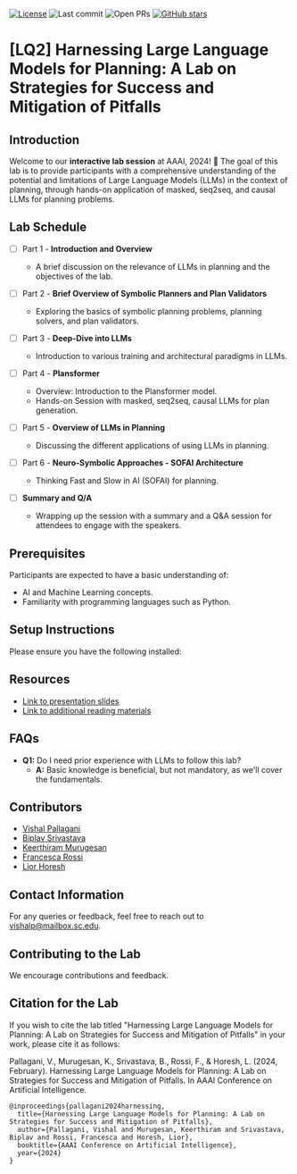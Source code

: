 [![License](https://img.shields.io/badge/license-MIT-green.svg)](LICENSE)
![Last commit](https://img.shields.io/github/last-commit/VishalPallagani/LLMsforPlanningLab-AAAI24?color=orange)
![Open PRs](https://img.shields.io/github/issues-pr/VishalPallagani/LLMsforPlanningLab-AAAI24?color=blue)
[![GitHub stars](https://img.shields.io/github/stars/VishalPallagani/LLMsforPlanningLab-AAAI24.svg?style=social)](https://github.com/VishalPallagani/LLMsforPlanningLab-AAAI24/stargazers)


#  [LQ2] Harnessing Large Language Models for Planning: A Lab on Strategies for Success and Mitigation of Pitfalls

##  Introduction
Welcome to our **interactive lab session** at AAAI, 2024! 🎉 The goal of this lab is to provide participants with a comprehensive understanding of the potential and limitations of Large Language Models (LLMs) in the context of planning, through hands-on application of masked, seq2seq, and causal LLMs for planning problems.

## Lab Schedule

- [ ] Part 1 - **Introduction and Overview**
  - A brief discussion on the relevance of LLMs in planning and the objectives of the lab.

- [ ] Part 2 - **Brief Overview of Symbolic Planners and Plan Validators**
  - Exploring the basics of symbolic planning problems, planning solvers, and plan validators.

- [ ] Part 3 - **Deep-Dive into LLMs**
  - Introduction to various training and architectural paradigms in LLMs.

- [ ] Part 4 - **Plansformer**
  - Overview: Introduction to the Plansformer model.
  - Hands-on Session with masked, seq2seq, causal LLMs for plan generation.

- [ ] Part 5 - **Overview of LLMs in Planning**
  - Discussing the different applications of using LLMs in planning.

- [ ] Part 6 - **Neuro-Symbolic Approaches - SOFAI Architecture**
  - Thinking Fast and Slow in AI (SOFAI) for planning.

- [ ] **Summary and Q/A**
  - Wrapping up the session with a summary and a Q&A session for attendees to engage with the speakers.

##  Prerequisites
Participants are expected to have a basic understanding of:
- AI and Machine Learning concepts.
- Familiarity with programming languages such as Python.

##  Setup Instructions
Please ensure you have the following installed:

##  Resources
- [Link to presentation slides](https://docs.google.com/presentation/d/1qF_nouApEg4P3v4tD6AUCrjvQf7ELosRjixJC4cQirc/edit?usp=sharing)
- [Link to additional reading materials](https://sites.google.com/view/sofai/home?authuser=0)

##  FAQs
- **Q1:** Do I need prior experience with LLMs to follow this lab?
  - **A:** Basic knowledge is beneficial, but not mandatory, as we'll cover the fundamentals.

## Contributors
- [Vishal Pallagani](https://www.linkedin.com/in/vishalpallagani/)
- [Biplav Srivastava](https://www.linkedin.com/in/biplav-srivastava)
- [Keerthiram Murugesan](https://www.linkedin.com/in/keerthiram)
- [Francesca Rossi](https://www.linkedin.com/in/francesca-rossi-34b8b95)
- [Lior Horesh](https://www.linkedin.com/in/lior-horesh-7365a46)

##  Contact Information
For any queries or feedback, feel free to reach out to vishalp@mailbox.sc.edu.

##  Contributing to the Lab
We encourage contributions and feedback.

## Citation for the Lab

If you wish to cite the lab titled "Harnessing Large Language Models for Planning: A Lab on Strategies for Success and Mitigation of Pitfalls" in your work, please cite it as follows:

Pallagani, V., Murugesan, K., Srivastava, B., Rossi, F., & Horesh, L. (2024, February). Harnessing Large Language Models for Planning: A Lab on Strategies for Success and Mitigation of Pitfalls. In AAAI Conference on Artificial Intelligence. 

```
@inproceedings{pallagani2024harnessing,
  title={Harnessing Large Language Models for Planning: A Lab on Strategies for Success and Mitigation of Pitfalls},
  author={Pallagani, Vishal and Murugesan, Keerthiram and Srivastava, Biplav and Rossi, Francesca and Horesh, Lior},
  booktitle={AAAI Conference on Artificial Intelligence},
  year={2024}
}
```